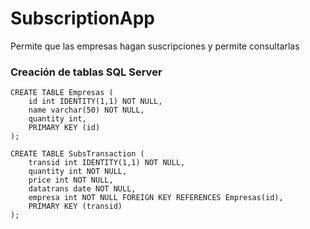 # SubscriptionApp
Permite que las empresas hagan suscripciones y permite consultarlas

### Creación de tablas SQL Server ###

```
CREATE TABLE Empresas (
    id int IDENTITY(1,1) NOT NULL,
    name varchar(50) NOT NULL,
    quantity int,
    PRIMARY KEY (id)
);
```

```
CREATE TABLE SubsTransaction (
	transid int IDENTITY(1,1) NOT NULL,
	quantity int NOT NULL,
	price int NOT NULL,
	datatrans date NOT NULL,
	empresa int NOT NULL FOREIGN KEY REFERENCES Empresas(id),
	PRIMARY KEY (transid)
);
```
